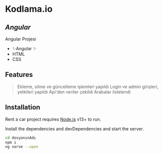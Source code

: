 # Kodlama.io
## _Angular_

Angular Projesi

- ✨Angular ✨
-  HTML 
-  CSS

## Features

> Ekleme, silme ve güncelleme işlemleri yapıldı
> Login ve admin girişleri, yetkileri yapıldı
> Api'den veriler çekildi
> Arabalar listelendi


## Installation

Rent a car project requires [Node.js](https://nodejs.org/) v13+ to run.

Install the dependencies and devDependencies and start the server.

```sh
cd dosyanınAdı
npm i
ng serve --open
```


